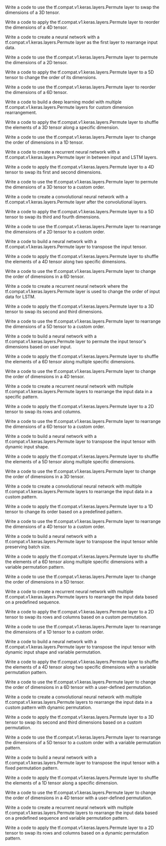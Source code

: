 Write a code to use the tf.compat.v1.keras.layers.Permute layer to swap the dimensions of a 3D tensor.

Write a code to apply the tf.compat.v1.keras.layers.Permute layer to reorder the dimensions of a 4D tensor.

Write a code to create a neural network with a tf.compat.v1.keras.layers.Permute layer as the first layer to rearrange input data.

Write a code to use the tf.compat.v1.keras.layers.Permute layer to permute the dimensions of a 2D tensor.

Write a code to apply the tf.compat.v1.keras.layers.Permute layer to a 5D tensor to change the order of its dimensions.

Write a code to use the tf.compat.v1.keras.layers.Permute layer to reorder the dimensions of a 6D tensor.

Write a code to build a deep learning model with multiple tf.compat.v1.keras.layers.Permute layers for custom dimension rearrangement.

Write a code to apply the tf.compat.v1.keras.layers.Permute layer to shuffle the elements of a 3D tensor along a specific dimension.

Write a code to use the tf.compat.v1.keras.layers.Permute layer to change the order of dimensions in a 1D tensor.

Write a code to create a recurrent neural network with a tf.compat.v1.keras.layers.Permute layer in between input and LSTM layers.

Write a code to apply the tf.compat.v1.keras.layers.Permute layer to a 4D tensor to swap its first and second dimensions.

Write a code to use the tf.compat.v1.keras.layers.Permute layer to permute the dimensions of a 3D tensor to a custom order.

Write a code to create a convolutional neural network with a tf.compat.v1.keras.layers.Permute layer after the convolutional layers.

Write a code to apply the tf.compat.v1.keras.layers.Permute layer to a 5D tensor to swap its third and fourth dimensions.

Write a code to use the tf.compat.v1.keras.layers.Permute layer to rearrange the dimensions of a 2D tensor to a custom order.

Write a code to build a neural network with a tf.compat.v1.keras.layers.Permute layer to transpose the input tensor.

Write a code to apply the tf.compat.v1.keras.layers.Permute layer to shuffle the elements of a 4D tensor along two specific dimensions.

Write a code to use the tf.compat.v1.keras.layers.Permute layer to change the order of dimensions in a 6D tensor.

Write a code to create a recurrent neural network where the tf.compat.v1.keras.layers.Permute layer is used to change the order of input data for LSTM.

Write a code to apply the tf.compat.v1.keras.layers.Permute layer to a 3D tensor to swap its second and third dimensions.

Write a code to use the tf.compat.v1.keras.layers.Permute layer to rearrange the dimensions of a 5D tensor to a custom order.

Write a code to build a neural network with a tf.compat.v1.keras.layers.Permute layer to permute the input tensor's dimensions based on user input.

Write a code to apply the tf.compat.v1.keras.layers.Permute layer to shuffle the elements of a 6D tensor along multiple specific dimensions.

Write a code to use the tf.compat.v1.keras.layers.Permute layer to change the order of dimensions in a 4D tensor.

Write a code to create a recurrent neural network with multiple tf.compat.v1.keras.layers.Permute layers to rearrange the input data in a specific pattern.

Write a code to apply the tf.compat.v1.keras.layers.Permute layer to a 2D tensor to swap its rows and columns.

Write a code to use the tf.compat.v1.keras.layers.Permute layer to rearrange the dimensions of a 6D tensor to a custom order.

Write a code to build a neural network with a tf.compat.v1.keras.layers.Permute layer to transpose the input tensor with dynamic input shape.

Write a code to apply the tf.compat.v1.keras.layers.Permute layer to shuffle the elements of a 5D tensor along multiple specific dimensions.

Write a code to use the tf.compat.v1.keras.layers.Permute layer to change the order of dimensions in a 3D tensor.

Write a code to create a convolutional neural network with multiple tf.compat.v1.keras.layers.Permute layers to rearrange the input data in a custom pattern.

Write a code to apply the tf.compat.v1.keras.layers.Permute layer to a 1D tensor to change its order based on a predefined pattern.

Write a code to use the tf.compat.v1.keras.layers.Permute layer to rearrange the dimensions of a 4D tensor to a custom order.

Write a code to build a neural network with a tf.compat.v1.keras.layers.Permute layer to transpose the input tensor while preserving batch size.

Write a code to apply the tf.compat.v1.keras.layers.Permute layer to shuffle the elements of a 6D tensor along multiple specific dimensions with a variable permutation pattern.

Write a code to use the tf.compat.v1.keras.layers.Permute layer to change the order of dimensions in a 5D tensor.

Write a code to create a recurrent neural network with multiple tf.compat.v1.keras.layers.Permute layers to rearrange the input data based on a predefined sequence.

Write a code to apply the tf.compat.v1.keras.layers.Permute layer to a 2D tensor to swap its rows and columns based on a custom permutation.

Write a code to use the tf.compat.v1.keras.layers.Permute layer to rearrange the dimensions of a 1D tensor to a custom order.

Write a code to build a neural network with a tf.compat.v1.keras.layers.Permute layer to transpose the input tensor with dynamic input shape and variable permutation.

Write a code to apply the tf.compat.v1.keras.layers.Permute layer to shuffle the elements of a 4D tensor along two specific dimensions with a variable permutation pattern.

Write a code to use the tf.compat.v1.keras.layers.Permute layer to change the order of dimensions in a 6D tensor with a user-defined permutation.

Write a code to create a convolutional neural network with multiple tf.compat.v1.keras.layers.Permute layers to rearrange the input data in a custom pattern with dynamic permutation.

Write a code to apply the tf.compat.v1.keras.layers.Permute layer to a 3D tensor to swap its second and third dimensions based on a custom permutation.

Write a code to use the tf.compat.v1.keras.layers.Permute layer to rearrange the dimensions of a 5D tensor to a custom order with a variable permutation pattern.

Write a code to build a neural network with a tf.compat.v1.keras.layers.Permute layer to transpose the input tensor with a fixed permutation pattern.

Write a code to apply the tf.compat.v1.keras.layers.Permute layer to shuffle the elements of a 1D tensor along a specific dimension.

Write a code to use the tf.compat.v1.keras.layers.Permute layer to change the order of dimensions in a 4D tensor with a user-defined permutation.

Write a code to create a recurrent neural network with multiple tf.compat.v1.keras.layers.Permute layers to rearrange the input data based on a predefined sequence and variable permutation pattern.

Write a code to apply the tf.compat.v1.keras.layers.Permute layer to a 2D tensor to swap its rows and columns based on a dynamic permutation pattern.